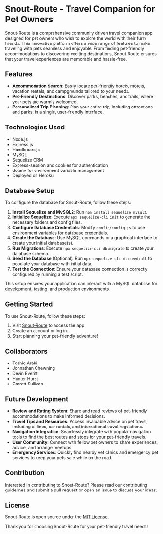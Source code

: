 # Snout-Route - Travel Companion for Pet Owners

Snout-Route is a comprehensive community driven travel companion app designed for pet owners who wish to explore the world with their furry friends. This innovative platform offers a wide range of features to make traveling with pets seamless and enjoyable. From finding pet-friendly accommodations to discovering exciting destinations, Snout-Route ensures that your travel experiences are memorable and hassle-free.

## Features

- **Accommodation Search**: Easily locate pet-friendly hotels, motels, vacation rentals, and campgrounds tailored to your needs.
- **Pet-Friendly Destinations**: Discover parks, beaches, and trails, where your pets are warmly welcomed.
- **Personalized Trip Planning**: Plan your entire trip, including attractions and parks, in a single, user-friendly interface.

## Technologies Used

- Node.js
- Express.js
- Handlebars.js
- MySQL
- Sequelize ORM
- Express-session and cookies for authentication
- dotenv for environment variable management
- Deployed on Heroku

## Database Setup

To configure the database for Snout-Route, follow these steps:

1. **Install Sequelize and MySQL2**: Run `npm install sequelize mysql2`.
2. **Initialize Sequelize**: Execute `npx sequelize-cli init` to generate the necessary folders and config files.
3. **Configure Database Credentials**: Modify `config/config.js` to use environment variables for database credentials.
4. **Create the Database**: Use MySQL commands or a graphical interface to create your initial database(s).
5. **Run Migrations**: Execute `npx sequelize-cli db:migrate` to create your database schema.
6. **Seed the Database** (Optional): Run `npx sequelize-cli db:seed:all` to populate your database with initial data.
7. **Test the Connection**: Ensure your database connection is correctly configured by running a test script.

This setup ensures your application can interact with a MySQL database for development, testing, and production environments.


## Getting Started

To use Snout-Route, follow these steps:

1. Visit [Snout-Route](#) to access the app.
2. Create an account or log in.
3. Start planning your pet-friendly adventure!

## Collaborators

- Toshie Araki
- Johnathan Chewning
- Devin Everitt
- Hunter Hurst
- Garrett Sullivan

## Future Development 
- **Review and Rating System**: Share and read reviews of pet-friendly accommodations to make informed decisions.
- **Travel Tips and Resources**: Access invaluable advice on pet travel, including airlines, car rentals, and international travel regulations.
- **Navigation Integration**: Seamlessly integrate with popular navigation tools to find the best routes and stops for your pet-friendly travels.
- **User Community**: Connect with fellow pet owners to share experiences, advice, and arrange meetups.
- **Emergency Services**: Quickly find nearby vet clinics and emergency pet services to keep your pets safe while on the road.

## Contribution

Interested in contributing to Snout-Route? Please read our contributing guidelines and submit a pull request or open an issue to discuss your ideas.

## License

Snout-Route is open source under the [MIT License](LICENSE).

Thank you for choosing Snout-Route for your pet-friendly travel needs!
